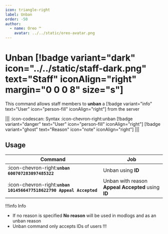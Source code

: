 ```yaml
---
icon: triangle-right
label: Unban
order: -50
author:
  - name: Oreo ™
    avatar: ../../static/oreo-avatar.png
---
```


# Unban [!badge variant="dark" icon="../../static/staff-dark.png" text="Staff" iconAlign="right" margin="0 0 0 8" size="s"]

This command allows staff members to **unban** a [!badge variant="info" text="User" icon="person-fill" iconAlign="right"] from the server

||| :icon-codescan: Syntax
:icon-chevron-right:unban [!badge variant="danger" text="User" icon="person-fill" iconAlign="right"] [!badge variant="ghost" text="Reason" icon="note" iconAlign="right"]
|||

## Usage

| Command                                                             | Job                                                |
| ------------------------------------------------------------------- | -------------------------------------------------- |
| :icon-chevron-right:**`unban 600707283097485322`**                  | Unban using **ID**                                 |
| :icon-chevron-right:**`unban 1014566477518622790 Appeal Accepted`** | Unban with reason **Appeal Accepted** using **ID** |

!!!info Info

- If no reason is specified **No reason** will be used in modlogs and as an unban reason
- Unban command only accepts IDs of users
  !!!
